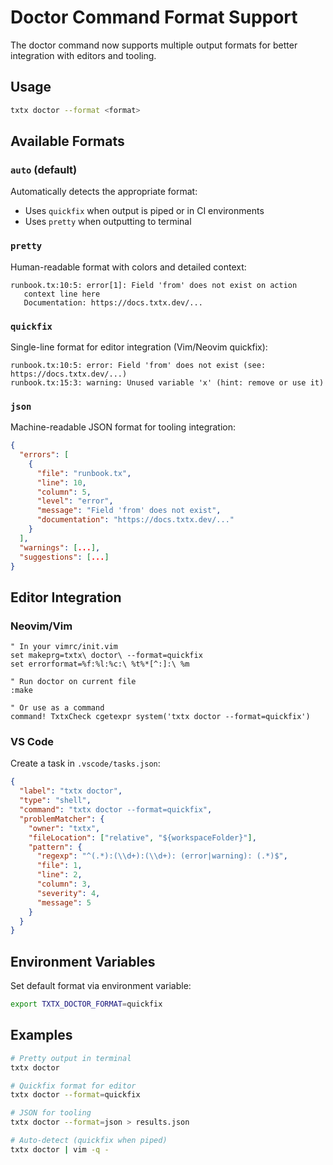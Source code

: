 # Doctor Command Format Support

The doctor command now supports multiple output formats for better integration with editors and tooling.

## Usage

```bash
txtx doctor --format <format>
```

## Available Formats

### `auto` (default)
Automatically detects the appropriate format:
- Uses `quickfix` when output is piped or in CI environments
- Uses `pretty` when outputting to terminal

### `pretty`
Human-readable format with colors and detailed context:
```
runbook.tx:10:5: error[1]: Field 'from' does not exist on action
   context line here
   Documentation: https://docs.txtx.dev/...
```

### `quickfix`
Single-line format for editor integration (Vim/Neovim quickfix):
```
runbook.tx:10:5: error: Field 'from' does not exist (see: https://docs.txtx.dev/...)
runbook.tx:15:3: warning: Unused variable 'x' (hint: remove or use it)
```

### `json`
Machine-readable JSON format for tooling integration:
```json
{
  "errors": [
    {
      "file": "runbook.tx",
      "line": 10,
      "column": 5,
      "level": "error",
      "message": "Field 'from' does not exist",
      "documentation": "https://docs.txtx.dev/..."
    }
  ],
  "warnings": [...],
  "suggestions": [...]
}
```

## Editor Integration

### Neovim/Vim
```vim
" In your vimrc/init.vim
set makeprg=txtx\ doctor\ --format=quickfix
set errorformat=%f:%l:%c:\ %t%*[^:]:\ %m

" Run doctor on current file
:make

" Or use as a command
command! TxtxCheck cgetexpr system('txtx doctor --format=quickfix')
```

### VS Code
Create a task in `.vscode/tasks.json`:
```json
{
  "label": "txtx doctor",
  "type": "shell",
  "command": "txtx doctor --format=quickfix",
  "problemMatcher": {
    "owner": "txtx",
    "fileLocation": ["relative", "${workspaceFolder}"],
    "pattern": {
      "regexp": "^(.*):(\\d+):(\\d+): (error|warning): (.*)$",
      "file": 1,
      "line": 2,
      "column": 3,
      "severity": 4,
      "message": 5
    }
  }
}
```

## Environment Variables

Set default format via environment variable:
```bash
export TXTX_DOCTOR_FORMAT=quickfix
```

## Examples

```bash
# Pretty output in terminal
txtx doctor

# Quickfix format for editor
txtx doctor --format=quickfix

# JSON for tooling
txtx doctor --format=json > results.json

# Auto-detect (quickfix when piped)
txtx doctor | vim -q -
```